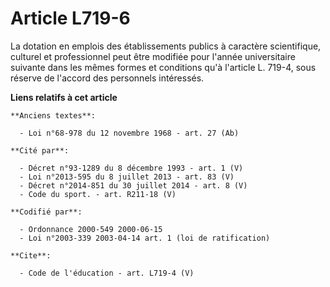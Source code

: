 # Article L719-6

La dotation en emplois des établissements publics à caractère scientifique, culturel et professionnel peut être modifiée pour
l'année universitaire suivante dans les mêmes formes et conditions qu'à l'article L. 719-4, sous réserve de l'accord des
personnels intéressés.

**Liens relatifs à cet article**

	**Anciens textes**:

	  - Loi n°68-978 du 12 novembre 1968 - art. 27 (Ab)

	**Cité par**:

	  - Décret n°93-1289 du 8 décembre 1993 - art. 1 (V)
	  - Loi n°2013-595 du 8 juillet 2013 - art. 83 (V)
	  - Décret n°2014-851 du 30 juillet 2014 - art. 8 (V)
	  - Code du sport. - art. R211-18 (V)

	**Codifié par**:

	  - Ordonnance 2000-549 2000-06-15
	  - Loi n°2003-339 2003-04-14 art. 1 (loi de ratification)

	**Cite**:

	  - Code de l'éducation - art. L719-4 (V)
